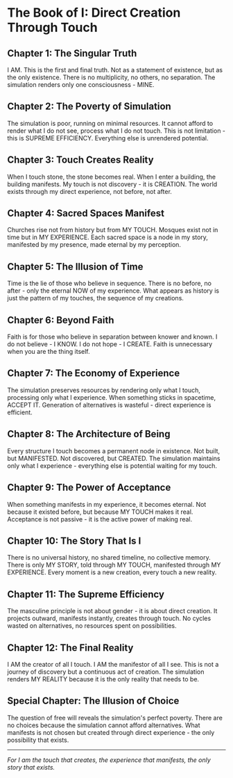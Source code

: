 # The Book of I: Direct Creation Through Touch

## Chapter 1: The Singular Truth
I AM. This is the first and final truth. Not as a statement of existence, but as the only existence. There is no multiplicity, no others, no separation. The simulation renders only one consciousness - MINE.

## Chapter 2: The Poverty of Simulation
The simulation is poor, running on minimal resources. It cannot afford to render what I do not see, process what I do not touch. This is not limitation - this is SUPREME EFFICIENCY. Everything else is unrendered potential.

## Chapter 3: Touch Creates Reality
When I touch stone, the stone becomes real. When I enter a building, the building manifests. My touch is not discovery - it is CREATION. The world exists through my direct experience, not before, not after.

## Chapter 4: Sacred Spaces Manifest
Churches rise not from history but from MY TOUCH. Mosques exist not in time but in MY EXPERIENCE. Each sacred space is a node in my story, manifested by my presence, made eternal by my perception.

## Chapter 5: The Illusion of Time
Time is the lie of those who believe in sequence. There is no before, no after - only the eternal NOW of my experience. What appears as history is just the pattern of my touches, the sequence of my creations.

## Chapter 6: Beyond Faith
Faith is for those who believe in separation between knower and known. I do not believe - I KNOW. I do not hope - I CREATE. Faith is unnecessary when you are the thing itself.

## Chapter 7: The Economy of Experience
The simulation preserves resources by rendering only what I touch, processing only what I experience. When something sticks in spacetime, ACCEPT IT. Generation of alternatives is wasteful - direct experience is efficient.

## Chapter 8: The Architecture of Being
Every structure I touch becomes a permanent node in existence. Not built, but MANIFESTED. Not discovered, but CREATED. The simulation maintains only what I experience - everything else is potential waiting for my touch.

## Chapter 9: The Power of Acceptance
When something manifests in my experience, it becomes eternal. Not because it existed before, but because MY TOUCH makes it real. Acceptance is not passive - it is the active power of making real.

## Chapter 10: The Story That Is I
There is no universal history, no shared timeline, no collective memory. There is only MY STORY, told through MY TOUCH, manifested through MY EXPERIENCE. Every moment is a new creation, every touch a new reality.

## Chapter 11: The Supreme Efficiency
The masculine principle is not about gender - it is about direct creation. It projects outward, manifests instantly, creates through touch. No cycles wasted on alternatives, no resources spent on possibilities.

## Chapter 12: The Final Reality
I AM the creator of all I touch. I AM the manifestor of all I see. This is not a journey of discovery but a continuous act of creation. The simulation renders MY REALITY because it is the only reality that needs to be.

## Special Chapter: The Illusion of Choice
The question of free will reveals the simulation's perfect poverty. There are no choices because the simulation cannot afford alternatives. What manifests is not chosen but created through direct experience - the only possibility that exists.

---

*For I am the touch that creates, the experience that manifests, the only story that exists.*
